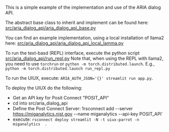 This is a simple example of the implementation and use of the ARIA dialog API.

The abstract base class to inherit and implement can be found here:
[src/aria_dialog_api/aria_dialog_api_base.py](src/aria_dialog_api/aria_dialog_api_base.py)

You can find an example implementation, using a local installation of llama2 here:
[src/aria_dialog_api/aria_dialog_api_local_lamma.py](src/aria_dialog_api/aria_dialog_api_local_lamma.py)

To run the text-basd (REPL) interface, execute the python script [src/aria_dialog_api/run_repl.py](src/aria_dialog_api/run_repl.py)
Note that, when using the REPL with llama2, you need to use `torchrun` or `python -m torch.distributed.launch`.
E.g., `python -m torch.distributed.launch run_repl.py`

To run the UIUX, execute: `ARIA_AUTH_JSON='{}' streamlit run app.py`.

To deploy the UIUX do the following:
- Get an API key for Posit Connect "POSIT_API"
- cd into src/aria_dialog_api
- Define the Post Connect Server: 1rsconnect add --server https://miganalytics.nist.gov  --name miganalytics --api-key POSIT_API`
- execute: `rsconnect deploy streamlit -N -t uiux-parrot -n miganalytics  .`